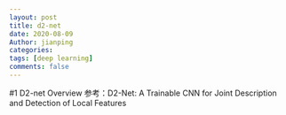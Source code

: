 ```yaml
---
layout: post
title: d2-net
date: 2020-08-09
Author: jianping
categories: 
tags: [deep learning]
comments: false
---
```


#1 D2-net Overview
参考：D2-Net: A Trainable CNN for Joint Description and Detection of Local Features


